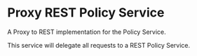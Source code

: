 # Proxy REST Policy Service

A Proxy to REST implementation for the Policy Service.

This service will delegate all requests to a REST Policy Service.
